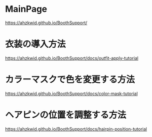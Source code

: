 

# MainPage 
https://ahzkwid.github.io/BoothSupport/

# 衣装の導入方法
https://ahzkwid.github.io/BoothSupport/docs/outfit-apply-tutorial

# カラーマスクで色を変更する方法
https://ahzkwid.github.io/BoothSupport/docs/color-mask-tutorial


# ヘアピンの位置を調整する方法
https://ahzkwid.github.io/BoothSupport/docs/hairpin-position-tutorial
